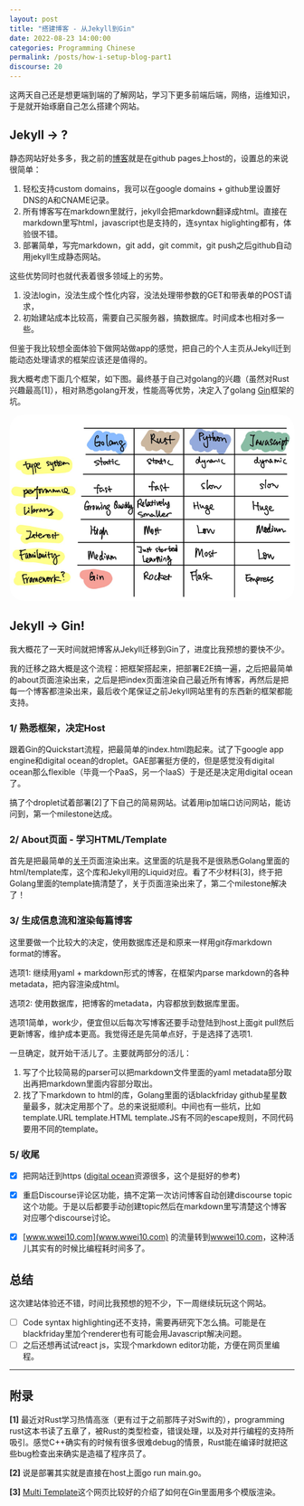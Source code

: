 ```yaml
---
layout: post
title: "搭建博客 - 从Jekyll到Gin"
date: 2022-08-23 14:00:00
categories: Programming Chinese
permalink: /posts/how-i-setup-blog-part1
discourse: 20
---
```


这两天自己还是想更端到端的了解网站，学习下更多前端后端，网络，运维知识，于是就开始琢磨自己怎么搭建个网站。

## Jekyll -> ?

静态网站好处多多，我之前的[博客](https://github.com/wwei10/wwei10.github.io)就是在github pages上host的，设置总的来说很简单：

1. 轻松支持custom domains，我可以在google domains + github里设置好DNS的A和CNAME记录。
2. 所有博客写在markdown里就行，jekyll会把markdown翻译成html。直接在markdown里写html，javascript也是支持的，连syntax higlighting都有，体验很不错。
3. 部署简单，写完markdown，git add，git commit，git push之后github自动用jekyll生成静态网站。

这些优势同时也就代表着很多领域上的劣势。

1. 没法login，没法生成个性化内容，没法处理带参数的GET和带表单的POST请求，
2. 初始建站成本比较高，需要自己买服务器，搞数据库。时间成本也相对多一些。

但鉴于我比较想全面体验下做网站做app的感觉，把自己的个人主页从Jekyll迁到能动态处理请求的框架应该还是值得的。

我大概考虑下面几个框架，如下图。最终基于自己对golang的兴趣（虽然对Rust兴趣最高[1]），相对熟悉golang开发，性能高等优势，决定入了golang [Gin](https://gin-gonic.com)框架的坑。

<img
  src="/assets/web-frameworks.png"
  alt="Web框架比拼"
  class="responsive"
  width="700"
  style="border-radius: 25px"
/>


## Jekyll -> Gin!

我大概花了一天时间就把博客从Jekyll迁移到Gin了，进度比我预想的要快不少。

我的迁移之路大概是这个流程：把框架搭起来，把部署E2E搞一遍，之后把最简单的about页面渲染出来，之后是把index页面渲染自己最近所有博客，再然后是把每一个博客都渲染出来，最后收个尾保证之前Jekyll网站里有的东西新的框架都能支持。

### 1/ 熟悉框架，决定Host

跟着Gin的Quickstart流程，把最简单的index.html跑起来。试了下google app engine和digital ocean的droplet。GAE部署挺方便的，但是感觉没有digital ocean那么flexible（毕竟一个PaaS，另一个IaaS）于是还是决定用digital ocean了。

搞了个droplet试着部署[2]了下自己的简易网站。试着用ip加端口访问网站，能访问到，第一个milestone达成。

### 2/ About页面 - 学习HTML/Template

首先是把最简单的[关于](https://wwei10.com/about)页面渲染出来。这里面的坑是我不是很熟悉Golang里面的html/template库，这个库和Jekyll用的Liquid对应。看了不少材料[3]，终于把Golang里面的template搞清楚了，关于页面渲染出来了，第二个milestone解决了！

### 3/ 生成信息流和渲染每篇博客

这里要做一个比较大的决定，使用数据库还是和原来一样用git存markdown format的博客。

选项1: 继续用yaml + markdown形式的博客，在框架内parse markdown的各种metadata，把内容渲染成html。

选项2: 使用数据库，把博客的metadata，内容都放到数据库里面。

选项1简单，work少，便宜但以后每次写博客还要手动登陆到host上面git pull然后更新博客，维护成本更高。我觉得还是先简单点好，于是选择了选项1.

一旦确定，就开始干活儿了。主要就两部分的活儿：

1. 写了个比较简易的parser可以把markdown文件里面的yaml metadata部分取出再把markdown里面内容部分取出。
2. 找了下markdown to html的库，Golang里面的话blackfriday github星星数量最多，就决定用那个了。总的来说挺顺利。中间也有一些坑，比如template.URL template.HTML template.JS有不同的escape规则，不同代码要用不同的template。

### 5/ 收尾

- [X] 把网站迁到https ([digital ocean](https://www.digitalocean.com/community/tutorials/how-to-secure-nginx-with-let-s-encrypt-on-ubuntu-20-04)资源很多，这个是挺好的参考)
- [X] 重启Discourse评论区功能，搞不定第一次访问博客自动创建discourse topic这个功能。于是以后都要手动创建topic然后在markdown里写清楚这个博客对应哪个discourse讨论。
- [X] [www.wwei10.com](www.wwei10.com) 的流量转到[wwwei10.com](https://wwei10.com)，这种活儿其实有的时候比编程耗时间多了。


## 总结

这次建站体验还不错，时间比我预想的短不少，下一周继续玩玩这个网站。

- [ ] Code syntax highlighting还不支持，需要再研究下怎么搞。可能是在blackfriday里加个renderer也有可能会用Javascript解决问题。
- [ ] 之后还想再试试react js，实现个markdown editor功能，方便在网页里编程。

----

## 附录

**[1]** 最近对Rust学习热情高涨（更有过于之前那阵子对Swift的），programming rust这本书读了五章了，被Rust的类型检查，错误处理，以及对并行编程的支持所吸引。感觉C++确实有的时候有很多很难debug的情景，Rust能在编译时就把这些bug检查出来确实是造福了程序员了。

**[2]** 说是部署其实就是直接在host上面go run main.go。

**[3]** [Multi Template](https://github.com/gin-contrib/multitemplate)这个网页比较好的介绍了如何在Gin里面用多个模版渲染。